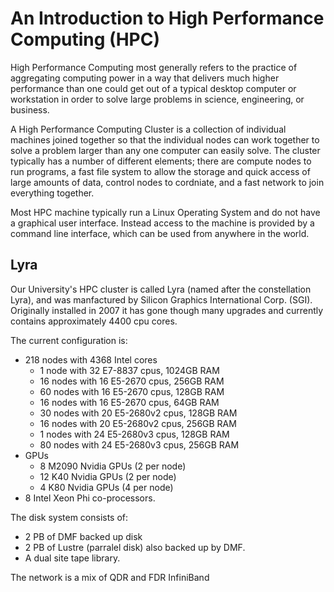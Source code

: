 # An Introduction to High Performance Computing \(HPC\)

High Performance Computing most generally refers to the practice of aggregating computing power in a way that delivers much higher performance than one could get out of a typical desktop computer or workstation in order to solve large problems in science, engineering, or business.

A High Performance Computing Cluster is a collection of individual machines joined together so that the individual nodes can work together to solve a problem larger than any one computer can easily solve. The cluster typically has a number of different elements; there are compute nodes to run programs, a fast file system to allow the storage and quick access of large amounts of data, control nodes to cordniate, and a fast network to join everything together.

Most HPC machine typically run a Linux Operating System and do not have a graphical user interface. Instead access to the machine is provided by a command line interface, which can be used from anywhere in the world.

## Lyra

Our University's HPC cluster is called Lyra (named after the constellation Lyra), and was manfactured by Silicon Graphics International Corp. (SGI). Originally installed in 2007 it has gone though many upgrades and currently contains approximately 4400 cpu cores.

The current configuration is:
* 218 nodes with 4368 Intel cores
  *  1 node with 32 E7-8837 cpus, 1024GB RAM
  * 16 nodes with 16 E5-2670 cpus, 256GB RAM
  * 60 nodes with 16 E5-2670 cpus, 128GB RAM
  * 16 nodes with 16 E5-2670 cpus, 64GB RAM
  * 30 nodes with 20 E5-2680v2 cpus, 128GB RAM
  * 16 nodes with 20 E5-2680v2 cpus, 256GB RAM
  *  1 nodes with 24 E5-2680v3 cpus, 128GB RAM
  * 80 nodes with 24 E5-2680v3 cpus, 256GB RAM
* GPUs
  * 8 M2090 Nvidia GPUs (2 per node)
  * 12 K40 Nvidia GPUs (2 per node)
  * 4 K80 Nvidia GPUs (4 per node)
* 8 Intel Xeon Phi co-processors.

The disk system consists of:
* 2 PB of DMF backed up disk
* 2 PB of Lustre (parralel disk) also backed up by DMF.
* A dual site tape library.

The network is a mix of QDR and FDR InfiniBand



